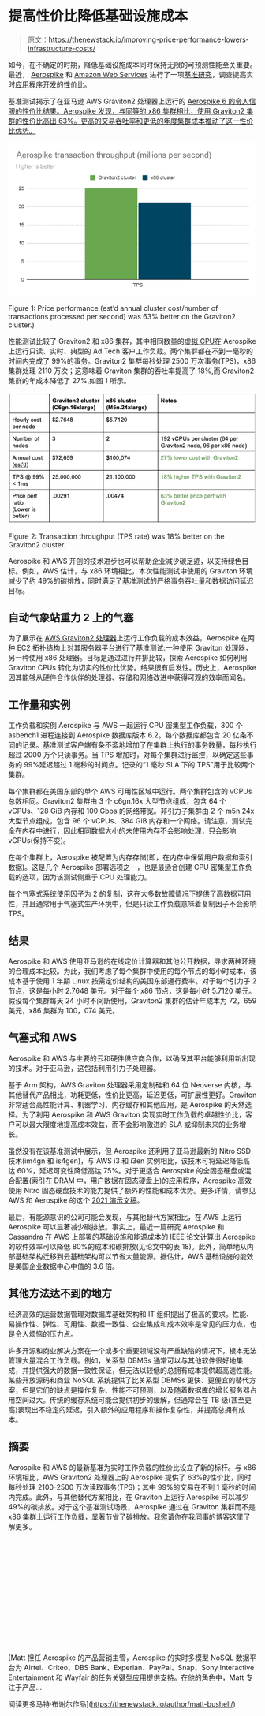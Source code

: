 # 提高性价比降低基础设施成本

> 原文：<https://thenewstack.io/improving-price-performance-lowers-infrastructure-costs/>

如今，在不确定的时期，降低基础设施成本同时保持无限的可预测性能至关重要。最近， [Aerospike](https://aerospike.com/) 和 [Amazon Web Services](https://aws.amazon.com/?utm_content=inline-mention) 进行了一项[基准研究](https://aerospike.com/lp/aerospike-aws-graviton-benchmark/)，调查提高实时[应用程序开发](https://thenewstack.io/the-essential-elements-of-modern-application-development/)的性价比。

基准测试揭示了在亚马逊 AWS Graviton2 处理器上运行的 [Aerospike 6 的令人信服的性价比结果。Aerospike 发现，与同等的 x86 集群相比，使用 Graviton2 集群的性价比高出 63%。更高的交易吞吐率和更低的年度集群成本推动了这一性价比优势。](https://aerospike.com/news/press-release/database-6-on-aws-graviton2/)

![](img/750dc423d9047927abe58dab4e940bc9.png)

Figure 1: Price performance (est’d annual cluster cost/number of transactions processed per second) was 63% better on the Graviton2 cluster.)

性能测试比较了 Graviton2 和 x86 集群，其中相同数量的[虚拟 CPU](https://thenewstack.io/the-case-for-virtual-kubernetes-clusters/)在 Aerospike 上运行只读、实时、典型的 Ad Tech 客户工作负载。两个集群都在不到一毫秒的时间内完成了 99%的事务。Graviton2 集群每秒处理 2500 万次事务(TPS)，x86 集群处理 2110 万次；这意味着 Graviton 集群的吞吐率提高了 18%,而 Graviton2 集群的年成本降低了 27%,如图 1 所示。

![](img/062efeba77fe1701bee820a931c2c2e0.png)

Figure 2: Transaction throughput (TPS rate) was 18% better on the Graviton2 cluster.

Aerospike 和 AWS 开创的技术进步也可以帮助企业减少碳足迹，以支持绿色目标。例如，AWS 估计，与 x86 环境相比，本次性能测试中使用的 Graviton 环境减少了约 49%的碳排放，同时满足了基准测试的严格事务吞吐量和数据访问延迟目标。

## 自动气象站重力 2 上的气塞

为了展示在 [AWS Graviton2 处理器](https://thenewstack.io/cpu-benchmarks-for-cloud-providers-intel-vs-amd-vs-amazons-arm-based-graviton2/)上运行工作负载的成本效益，Aerospike 在两种 EC2 拓扑结构上对其服务器平台进行了基准测试:一种使用 Graviton 处理器，另一种使用 x86 处理器。目标是通过进行并排比较，探索 Aerospike 如何利用 Graviton CPUs 转化为切实的性价比优势。结果很有启发性。历史上，Aerospike 因其能够从硬件合作伙伴的处理器、存储和网络改进中获得可观的效率而闻名。

## 工作量和实例

工作负载和实例 Aerospike 与 AWS 一起运行 CPU 密集型工作负载，300 个 asbench1 进程连接到 Aerospike 数据库版本 6.2。每个数据库都包含 20 亿条不同的记录。基准测试客户端有条不紊地增加了在集群上执行的事务数量，每秒执行超过 2000 万个只读事务。当 TPS 增加时，对每个集群进行监控，以确定这些事务的 99%延迟超过 1 毫秒的时间点。记录的“1 毫秒 SLA 下的 TPS”用于比较两个集群。

每个集群都在美国东部的单个 AWS 可用性区域中运行。两个集群包含的 vCPUs 总数相同。Graviton2 集群由 3 个 c6gn.16x 大型节点组成，包含 64 个 vCPUs、128 GiB 内存和 100 Gbps 的网络带宽。非引力子集群由 2 个 m5n.24x 大型节点组成，包含 96 个 vCPUs、384 GiB 内存和一个网络。请注意，测试完全在内存中进行，因此相同数据大小的未使用内存不会影响处理，只会影响 vCPUs(保持不变)。

在每个集群上，Aerospike 被配置为内存存储(即，在内存中保留用户数据和索引数据)。这是几个 Aerospike 部署选项之一，也是最适合创建 CPU 密集型工作负载的选项，因为该测试侧重于 CPU 处理能力。

每个气塞式系统使用因子为 2 的复制，这在大多数故障情况下提供了高数据可用性，并且通常用于气塞式生产环境中，但是只读工作负载意味着复制因子不会影响 TPS。

## 结果

Aerospike 和 AWS 使用亚马逊的在线定价计算器和其他公开数据，寻求两种环境的合理成本比较。为此，我们考虑了每个集群中使用的每个节点的每小时成本，该成本基于使用 1 年期 Linux 按需定价结构的美国东部通行费率。对于每个引力子 2 节点，这是每小时 2.7648 美元。对于每个 x86 节点，这是每小时 5.7120 美元。假设每个集群每天 24 小时不间断使用，Graviton2 集群的估计年成本为 72，659 美元，x86 集群为 100，074 美元。

## 气塞式和 AWS

Aerospike 和 AWS 与主要的云和硬件供应商合作，以确保其平台能够利用新出现的技术。对于亚马逊，这包括利用引力子处理器。

基于 Arm 架构，AWS Graviton 处理器采用定制硅和 64 位 Neoverse 内核，与其他替代产品相比，功耗更低，性价比更高，延迟更低，可扩展性更好。Graviton 非常适合高性能计算、机器学习、内存缓存和其他应用，是 Aerospike 的天然选择。为了利用 Aerospike 和 AWS Graviton 实现实时工作负载的卓越性价比，客户可以最大限度地提高成本效益，而不会影响激进的 SLA 或抑制未来的业务增长。

虽然没有在该基准测试中展示，但 Aerospike 还利用了亚马逊最新的 Nitro SSD 技术(im4gn 和 is4gen)，与 AWS i3 和 i3en 实例相比，该技术可将延迟降低高达 60%，延迟可变性降低高达 75%。对于更适合 Aerospike 的全固态硬盘或混合配置(索引在 DRAM 中，用户数据在固态硬盘上)的应用程序，Aerospike 高效使用 Nitro 固态硬盘技术的能力提供了额外的性能和成本优势。更多详情，请参见 AWS 和 Aerospike 的这个 [2021 演示文稿](https://aerospike.com/resources/videos/aws-on-air-nitro-ssds/)。

最后，有能源意识的公司可能会发现，与其他替代方案相比，在 AWS 上运行 Aerospike 可以显著减少碳排放。事实上，最近一篇研究 Aerospike 和 Cassandra 在 AWS 上部署的基础设施和能源成本的 IEEE 论文计算出 Aerospike 的软件效率可以降低 80%的成本和碳排放(见论文中的表 18)。此外，简单地从内部基础架构迁移到云基础架构可以节省大量能源。据估计，AWS 基础设施的能效是美国企业数据中心中值的 3.6 倍。

## 其他方法达不到的地方

经济高效的运营数据管理对数据库基础架构和 IT 组织提出了极高的要求。性能、易操作性、弹性、可用性、数据一致性、企业集成和成本效率是常见的压力点，也是令人烦恼的压力点。

许多开源和商业解决方案在一个或多个重要领域没有严重缺陷的情况下，根本无法管理大量混合工作负载。例如，关系型 DBMSs 通常可以与其他软件很好地集成，并提供强大的数据一致性保证，但无法以较低的总拥有成本提供超高速性能。某些开放源码和商业 NoSQL 系统提供了比关系型 DBMSs 更快、更便宜的替代方案，但是它们的缺点是操作复杂、性能不可预测，以及随着数据库的增长服务器占用空间过大。传统的缓存系统可能会提供初步的缓解，但通常会在 TB 级(甚至更高)表现出不稳定的延迟，引入额外的应用程序和操作复杂性，并提高总拥有成本。

## 摘要

Aerospike 和 AWS 的最新基准为实时工作负载的性价比设立了新的标杆。与 x86 环境相比，AWS Graviton2 处理器上的 Aerospike 提供了 63%的性价比，同时每秒处理 2100-2500 万次读取事务(TPS)；其中 99%的交易在不到 1 毫秒的时间内完成。此外，与其他替代方案相比，在 Graviton 上运行 Aerospike 可以减少 49%的碳排放。对于这个基准测试场景，Aerospike 通过在 Graviton 集群而不是 x86 集群上运行工作负载，显著节省了碳排放。我邀请你在我同事的博客[这里](https://aerospike.com/blog/architect/aerospike-database-6-best-cost-performance-ratio/)了解更多。

<svg xmlns:xlink="http://www.w3.org/1999/xlink" viewBox="0 0 68 31" version="1.1"><title>Group</title> <desc>Created with Sketch.</desc></svg> [Matt 担任 Aerospike 的产品营销主管，Aerospike 的实时多模型 NoSQL 数据平台为 Airtel、Criteo、DBS Bank、Experian、PayPal、Snap、Sony Interactive Entertainment 和 Wayfair 的任务关键型应用提供支持。在他的角色中，Matt 专注于产品...

阅读更多马特·布谢尔作品](https://thenewstack.io/author/matt-bushell/)